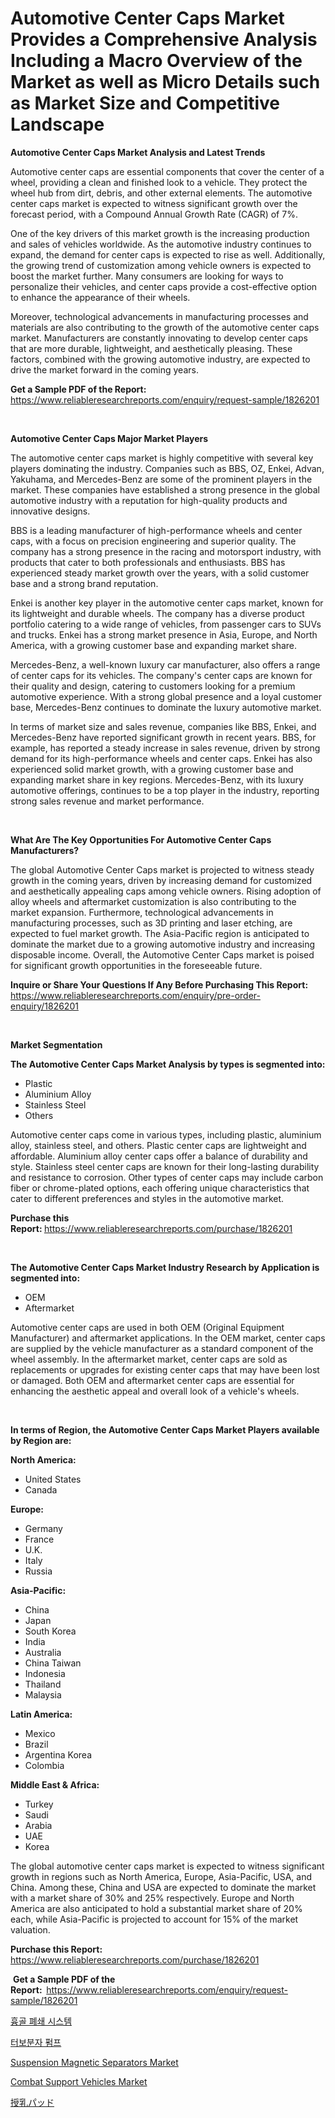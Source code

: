 <p><h1>Automotive Center Caps Market Provides a Comprehensive Analysis Including a Macro Overview of the Market as well as Micro Details such as Market Size and Competitive Landscape</h1></p><p><strong>Automotive Center Caps Market Analysis and Latest Trends</strong></p>
<p><p>Automotive center caps are essential components that cover the center of a wheel, providing a clean and finished look to a vehicle. They protect the wheel hub from dirt, debris, and other external elements. The automotive center caps market is expected to witness significant growth over the forecast period, with a Compound Annual Growth Rate (CAGR) of 7%. </p><p>One of the key drivers of this market growth is the increasing production and sales of vehicles worldwide. As the automotive industry continues to expand, the demand for center caps is expected to rise as well. Additionally, the growing trend of customization among vehicle owners is expected to boost the market further. Many consumers are looking for ways to personalize their vehicles, and center caps provide a cost-effective option to enhance the appearance of their wheels.</p><p>Moreover, technological advancements in manufacturing processes and materials are also contributing to the growth of the automotive center caps market. Manufacturers are constantly innovating to develop center caps that are more durable, lightweight, and aesthetically pleasing. These factors, combined with the growing automotive industry, are expected to drive the market forward in the coming years.</p></p>
<p><strong>Get a Sample PDF of the Report:&nbsp;</strong> <a href="https://www.reliableresearchreports.com/enquiry/request-sample/1826201">https://www.reliableresearchreports.com/enquiry/request-sample/1826201</a></p>
<p>&nbsp;</p>
<p><strong>Automotive Center Caps Major Market Players</strong></p>
<p><p>The automotive center caps market is highly competitive with several key players dominating the industry. Companies such as BBS, OZ, Enkei, Advan, Yakuhama, and Mercedes-Benz are some of the prominent players in the market. These companies have established a strong presence in the global automotive industry with a reputation for high-quality products and innovative designs.</p><p>BBS is a leading manufacturer of high-performance wheels and center caps, with a focus on precision engineering and superior quality. The company has a strong presence in the racing and motorsport industry, with products that cater to both professionals and enthusiasts. BBS has experienced steady market growth over the years, with a solid customer base and a strong brand reputation.</p><p>Enkei is another key player in the automotive center caps market, known for its lightweight and durable wheels. The company has a diverse product portfolio catering to a wide range of vehicles, from passenger cars to SUVs and trucks. Enkei has a strong market presence in Asia, Europe, and North America, with a growing customer base and expanding market share.</p><p>Mercedes-Benz, a well-known luxury car manufacturer, also offers a range of center caps for its vehicles. The company's center caps are known for their quality and design, catering to customers looking for a premium automotive experience. With a strong global presence and a loyal customer base, Mercedes-Benz continues to dominate the luxury automotive market.</p><p>In terms of market size and sales revenue, companies like BBS, Enkei, and Mercedes-Benz have reported significant growth in recent years. BBS, for example, has reported a steady increase in sales revenue, driven by strong demand for its high-performance wheels and center caps. Enkei has also experienced solid market growth, with a growing customer base and expanding market share in key regions. Mercedes-Benz, with its luxury automotive offerings, continues to be a top player in the industry, reporting strong sales revenue and market performance.</p></p>
<p>&nbsp;</p>
<p><strong>What Are The Key Opportunities For Automotive Center Caps Manufacturers?</strong></p>
<p><p>The global Automotive Center Caps market is projected to witness steady growth in the coming years, driven by increasing demand for customized and aesthetically appealing caps among vehicle owners. Rising adoption of alloy wheels and aftermarket customization is also contributing to the market expansion. Furthermore, technological advancements in manufacturing processes, such as 3D printing and laser etching, are expected to fuel market growth. The Asia-Pacific region is anticipated to dominate the market due to a growing automotive industry and increasing disposable income. Overall, the Automotive Center Caps market is poised for significant growth opportunities in the foreseeable future.</p></p>
<p><strong>Inquire or Share Your Questions If Any Before Purchasing This Report:</strong> <a href="https://www.reliableresearchreports.com/enquiry/pre-order-enquiry/1826201">https://www.reliableresearchreports.com/enquiry/pre-order-enquiry/1826201</a></p>
<p>&nbsp;</p>
<p><strong>Market Segmentation</strong></p>
<p><strong>The Automotive Center Caps Market Analysis by types is segmented into:</strong></p>
<p><ul><li>Plastic</li><li>Aluminium Alloy</li><li>Stainless Steel</li><li>Others</li></ul></p>
<p><p>Automotive center caps come in various types, including plastic, aluminium alloy, stainless steel, and others. Plastic center caps are lightweight and affordable. Aluminium alloy center caps offer a balance of durability and style. Stainless steel center caps are known for their long-lasting durability and resistance to corrosion. Other types of center caps may include carbon fiber or chrome-plated options, each offering unique characteristics that cater to different preferences and styles in the automotive market.</p></p>
<p><strong>Purchase this Report:&nbsp;</strong><a href="https://www.reliableresearchreports.com/purchase/1826201">https://www.reliableresearchreports.com/purchase/1826201</a></p>
<p>&nbsp;</p>
<p><strong>The Automotive Center Caps Market Industry Research by Application is segmented into:</strong></p>
<p><ul><li>OEM</li><li>Aftermarket</li></ul></p>
<p><p>Automotive center caps are used in both OEM (Original Equipment Manufacturer) and aftermarket applications. In the OEM market, center caps are supplied by the vehicle manufacturer as a standard component of the wheel assembly. In the aftermarket market, center caps are sold as replacements or upgrades for existing center caps that may have been lost or damaged. Both OEM and aftermarket center caps are essential for enhancing the aesthetic appeal and overall look of a vehicle's wheels.</p></p>
<p>&nbsp;</p>
<p><strong>In terms of Region, the Automotive Center Caps Market Players available by Region are:</strong></p>
<p>
    <p> <strong> North America: </strong>
        <ul>
            <li>United States</li>
            <li>Canada</li>
        </ul>
        </p> 
    <p> <strong> Europe: </strong>
        <ul>
            <li>Germany</li>
            <li>France</li>
            <li>U.K.</li>
            <li>Italy</li>
            <li>Russia</li>
        </ul>
        </p> 
    <p> <strong> Asia-Pacific: </strong>
        <ul>
            <li>China</li>
            <li>Japan</li>
            <li>South Korea</li>
            <li>India</li>
            <li>Australia</li>
            <li>China Taiwan</li>
            <li>Indonesia</li>
            <li>Thailand</li>
            <li>Malaysia</li>
        </ul>
        </p> 
    <p> <strong> Latin America: </strong>
        <ul>
            <li>Mexico</li>
            <li>Brazil</li>
            <li>Argentina Korea</li>
            <li>Colombia</li>
        </ul>
        </p> 
    <p> <strong> Middle East & Africa: </strong>
        <ul>
            <li>Turkey</li>
            <li>Saudi</li>
            <li>Arabia</li>
            <li>UAE</li>
            <li>Korea</li>
        </ul>
    </p>
    </p>
<p><p>The global automotive center caps market is expected to witness significant growth in regions such as North America, Europe, Asia-Pacific, USA, and China. Among these, China and USA are expected to dominate the market with a market share of 30% and 25% respectively. Europe and North America are also anticipated to hold a substantial market share of 20% each, while Asia-Pacific is projected to account for 15% of the market valuation.</p></p>
<p><strong>Purchase this Report: </strong><a href="https://www.reliableresearchreports.com/purchase/1826201">https://www.reliableresearchreports.com/purchase/1826201</a></p>
<p>&nbsp;<strong>Get a Sample PDF of the Report:&nbsp;&nbsp;</strong><a href="https://www.reliableresearchreports.com/enquiry/request-sample/1826201">https://www.reliableresearchreports.com/enquiry/request-sample/1826201</a></p>
<p><strong></strong></p>
<p><p><a href="https://medium.com/@hmwfmardz236/%ED%9D%89%EA%B3%A8-%ED%8F%90%EC%87%84-%EC%8B%9C%EC%8A%A4%ED%85%9C-%EC%8B%9C%EC%9E%A5-2031%EB%85%84%EA%B9%8C%EC%A7%80%EC%9D%98-%ED%8A%B8%EB%A0%8C%EB%93%9C-%EC%98%88%EC%B8%A1-%EB%B0%8F-%EA%B2%BD%EC%9F%81-%EB%B6%84%EC%84%9D-dba7d10216c4">흉골 폐쇄 시스템</a></p><p><a href="https://medium.com/@m.arbadji/%ED%84%B0%EB%B3%B4%EB%B6%84%EC%9E%90-%ED%8E%8C%ED%94%84-%EC%8B%9C%EC%9E%A5%EC%9D%80-%EC%8B%9C%EC%9E%A5-%EC%A0%90%EC%9C%A0%EC%9C%A8-%EC%8B%9C%EC%9E%A5-%EB%8F%99%ED%96%A5-%EB%B0%8F-%EC%8B%9C%EC%9E%A5-%EC%84%B1%EC%9E%A5%EC%97%90-%EA%B4%80%ED%95%9C-%EC%A0%95%EB%B3%B4%EB%A5%BC-%EC%A0%9C%EA%B3%B5%ED%95%A9%EB%8B%88%EB%8B%A4-0c0c815acf6e">터보분자 펌프</a></p><p><a href="https://view.publitas.com/reportprime-1/suspension-magnetic-separators-market-analysis-examines-its-scope-on-growth-opportunities-and-forecasted-trends-spanning-from-2023-to-2030/">Suspension Magnetic Separators Market</a></p><p><a href="https://github.com/angelajermaine/Market-Research-Report-List-2/blob/main/combat-support-vehicles-market.md">Combat Support Vehicles Market</a></p><p><a href="https://medium.com/@jazminjones30/%E7%9C%8B%E8%AD%B7%E3%83%91%E3%83%83%E3%83%89%E5%B8%82%E5%A0%B4%E8%AA%BF%E6%9F%BB%E3%83%AC%E3%83%9D%E3%83%BC%E3%83%88-%E3%81%9D%E3%81%AE%E6%AD%B4%E5%8F%B2%E3%81%A8%E5%B0%86%E6%9D%A5%E4%BA%88%E6%B8%AC-2024%E5%B9%B4%E3%81%8B%E3%82%892031%E5%B9%B4%E3%81%BE%E3%81%A7-23f63dde5596">授乳パッド</a></p></p>